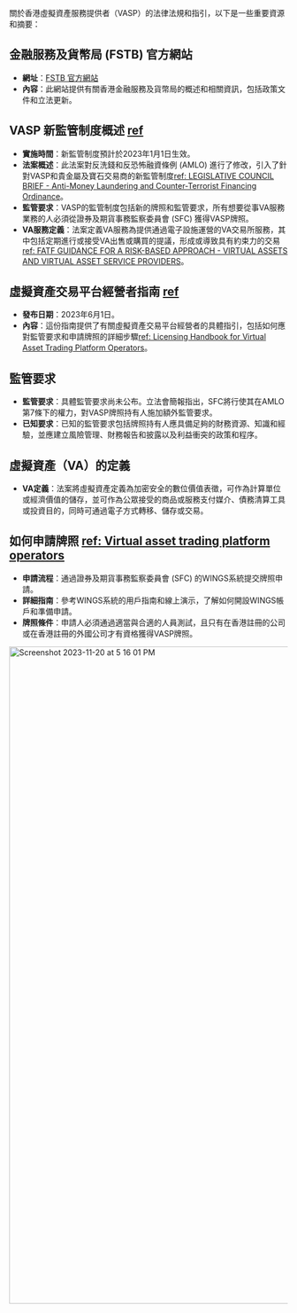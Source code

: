 關於香港虛擬資產服務提供者（VASP）的法律法規和指引，以下是一些重要資源和摘要：

## 金融服務及貨幣局 (FSTB) 官方網站
- **網址**：[FSTB 官方網站](https://www.fstb.gov.hk/en/)
- **內容**：此網站提供有關香港金融服務及貨幣局的概述和相關資訊，包括政策文件和立法更新。

## VASP 新監管制度概述 [ref](https://www.mayerbrown.com/en/perspectives-events/publications/2022/10/new-regulatory-regime-for-virtual-asset-service-providers-in-hong-kong-are-you-ready)
- **實施時間**：新監管制度預計於2023年1月1日生效。
- **法案概述**：此法案對反洗錢和反恐怖融資條例 (AMLO) 進行了修改，引入了針對VASP和貴金屬及寶石交易商的新監管制度[ref: LEGISLATIVE COUNCIL BRIEF - Anti-Money Laundering and Counter-Terrorist Financing Ordinance](https://www.legco.gov.hk/yr2022/english/brief/bm4141c_20220622-e.pdf)。
- **監管要求**：VASP的監管制度包括新的牌照和監管要求，所有想要從事VA服務業務的人必須從證券及期貨事務監察委員會 (SFC) 獲得VASP牌照。
- **VA服務定義**：法案定義VA服務為提供通過電子設施運營的VA交易所服務，其中包括定期進行或接受VA出售或購買的提議，形成或導致具有約束力的交易[ref: FATF GUIDANCE FOR A RISK-BASED APPROACH - VIRTUAL ASSETS AND VIRTUAL
ASSET SERVICE PROVIDERS](https://www.fatf-gafi.org/content/dam/fatf-gafi/guidance/RBA-VA-VASPs.pdf)。

## 虛擬資產交易平台經營者指南 [ref](https://www.sfc.hk/en/Rules-and-standards/Codes-and-guidelines/Guidelines?rule=Licensing%20Handbook%20for%20Virtual%20Asset%20Trading%20Platform%20Operators#:~:text=Guidelines%20for%20Virtual%20Asset%20Trading,299%E2%80%A01%20Jun%202023%E3%80%91)
- **發布日期**：2023年6月1日。
- **內容**：這份指南提供了有關虛擬資產交易平台經營者的具體指引，包括如何應對監管要求和申請牌照的詳細步驟[ref: Licensing Handbook for Virtual Asset Trading Platform
Operators](https://www.sfc.hk/-/media/EN/assets/components/Guidelines/File-current/Licensing-Handbook-for-VATPs-31-05-2023.pdf?rev=a94fa7324a964e328dd2415815611d76)。

## 監管要求
- **監管要求**：具體監管要求尚未公布。立法會簡報指出，SFC將行使其在AMLO第7條下的權力，對VASP牌照持有人施加額外監管要求。
- **已知要求**：已知的監管要求包括牌照持有人應具備足夠的財務資源、知識和經驗，並應建立風險管理、財務報告和披露以及利益衝突的政策和程序。

## 虛擬資產（VA）的定義
- **VA定義**：法案將虛擬資產定義為加密安全的數位價值表徵，可作為計算單位或經濟價值的儲存，並可作為公眾接受的商品或服務支付媒介、債務清算工具或投資目的，同時可通過電子方式轉移、儲存或交易。

## 如何申請牌照 [ref: Virtual asset trading platform operators](https://www.sfc.hk/en/Rules-and-standards/Virtual-assets/Virtual-asset-trading-platforms-operators)
- **申請流程**：通過證券及期貨事務監察委員會 (SFC) 的WINGS系統提交牌照申請。
- **詳細指南**：參考WINGS系統的用戶指南和線上演示，了解如何開設WINGS帳戶和準備申請。
- **牌照條件**：申請人必須通過適當與合適的人員測試，且只有在香港註冊的公司或在香港註冊的外國公司才有資格獲得VASP牌照。
<img width="1186" alt="Screenshot 2023-11-20 at 5 16 01 PM" src="https://github.com/CAFECA-IO/KnowledgeManagement/assets/17249354/8b6f9de7-0dcb-4fcf-af9a-96089a3e495f">
